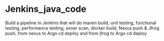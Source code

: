 # Jenkins_java_code
Build a pipeline in Jenkins that will do maven build, unit testing, functional testing, performance testing, sonar scan, docker build, Nexus push &amp; Jfrog push, from nexus to Argo cd deploy and from jfrog to Argo cd deploy 
